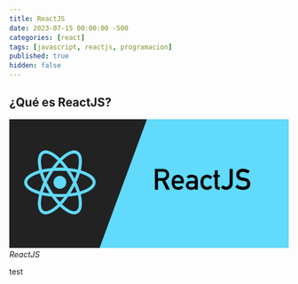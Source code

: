 ```yaml
---
title: ReactJS
date: 2023-07-15 00:00:00 -500
categories: [react]
tags: [javascript, reactjs, programacion]
published: true
hidden: false
---
```


## ¿Qué es ReactJS?

![ReactJS](/assets/images/react.png)_ReactJS_  

test